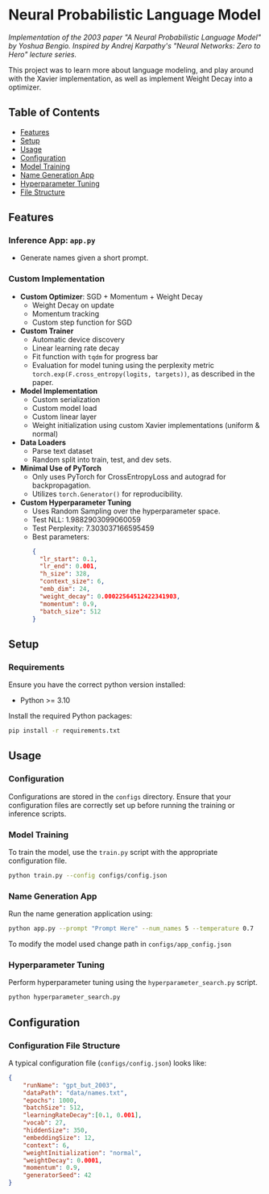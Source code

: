 # Neural Probabilistic Language Model

*Implementation of the 2003 paper "A Neural Probabilistic Language Model"  by Yoshua Bengio.*
*Inspired by Andrej Karpathy's "Neural Networks: Zero to Hero" lecture series.*

This project was to learn more about language modeling, and play around with the Xavier implementation, as well as implement Weight Decay into a optimizer. 

## Table of Contents
- [Features](#features)
- [Setup](#setup)
- [Usage](#usage)
- [Configuration](#configuration)
- [Model Training](#model-training)
- [Name Generation App](#name-generation-app)
- [Hyperparameter Tuning](#hyperparameter-tuning)
- [File Structure](#file-structure)

## Features

### Inference App: `app.py`
- Generate names given a short prompt.

### Custom Implementation
- **Custom Optimizer**: SGD + Momentum + Weight Decay
  - Weight Decay on update
  - Momentum tracking
  - Custom step function for SGD
- **Custom Trainer**
  - Automatic device discovery
  - Linear learning rate decay
  - Fit function with `tqdm` for progress bar
  - Evaluation for model tuning using the perplexity metric `torch.exp(F.cross_entropy(logits, targets))`, as described in the paper.
- **Model Implementation**
  - Custom serialization
  - Custom model load
  - Custom linear layer
  - Weight initialization using custom Xavier implementations (uniform & normal)
- **Data Loaders**
  - Parse text dataset
  - Random split into train, test, and dev sets.
- **Minimal Use of PyTorch**
  - Only uses PyTorch for CrossEntropyLoss and autograd for backpropagation.
  - Utilizes `torch.Generator()` for reproducibility.
- **Custom Hyperparameter Tuning**
  - Uses Random Sampling over the hyperparameter space.
  - Test NLL: 1.9882903099060059
  - Test Perplexity: 7.303037166595459
  - Best parameters:
    ```json
    {
      "lr_start": 0.1,
      "lr_end": 0.001,
      "h_size": 328,
      "context_size": 6,
      "emb_dim": 24,
      "weight_decay": 0.00022564512422341903,
      "momentum": 0.9,
      "batch_size": 512
    }
    ```

## Setup

### Requirements
Ensure you have the correct python version installed:
- Python >= 3.10

Install the required Python packages:
```bash
pip install -r requirements.txt
```

## Usage

### Configuration
Configurations are stored in the `configs` directory. Ensure that your configuration files are correctly set up before running the training or inference scripts.

### Model Training
To train the model, use the `train.py` script with the appropriate configuration file.
```bash
python train.py --config configs/config.json
```

### Name Generation App
Run the name generation application using:
```bash
python app.py --prompt "Prompt Here" --num_names 5 --temperature 0.7
```
To modify the model used change path in `configs/app_config.json`

### Hyperparameter Tuning
Perform hyperparameter tuning using the `hyperparameter_search.py` script.
```bash
python hyperparameter_search.py
```

## Configuration

### Configuration File Structure
A typical configuration file (`configs/config.json`) looks like:
```json
{
    "runName": "gpt_but_2003",
    "dataPath": "data/names.txt",
    "epochs": 1000,
    "batchSize": 512,
    "learningRateDecay":[0.1, 0.001],
    "vocab": 27,
    "hiddenSize": 350,
    "embeddingSize": 12,
    "context": 6,
    "weightInitialization": "normal",
    "weightDecay": 0.0001,
    "momentum": 0.9,
    "generatorSeed": 42
}
```
